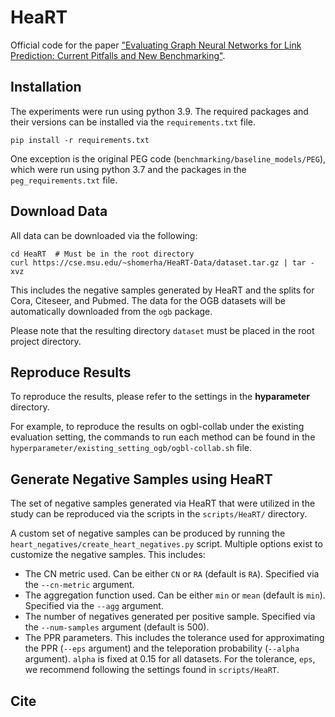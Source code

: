 # HeaRT

Official code for the paper ["Evaluating Graph Neural Networks for Link Prediction: Current Pitfalls and New Benchmarking"](https://arxiv.org/pdf/2306.10453.pdf).


## Installation

The experiments were run using python 3.9. The required packages and their versions can be installed via the `requirements.txt` file. 
```
pip install -r requirements.txt
``` 

One exception is the original PEG code (`benchmarking/baseline_models/PEG`), which were run using python 3.7 and the packages in the `peg_requirements.txt` file.


## Download Data

All data can be downloaded via the following:
```
cd HeaRT  # Must be in the root directory
curl https://cse.msu.edu/~shomerha/HeaRT-Data/dataset.tar.gz | tar -xvz
``` 
This includes the negative samples generated by HeaRT and the splits for Cora, Citeseer, and Pubmed. The data for the OGB datasets will be automatically downloaded from the `ogb` package.

Please note that the resulting directory `dataset` must be placed in the root project directory.


## Reproduce Results

To reproduce the results, please refer to the settings in the **hyparameter** directory. 

For example, to reproduce the results on ogbl-collab under the existing evaluation setting, the commands to run each method can be found in the `hyperparameter/existing_setting_ogb/ogbl-collab.sh` file.


## Generate Negative Samples using HeaRT

The set of negative samples generated via HeaRT that were utilized in the study can be reproduced via the scripts in the `scripts/HeaRT/` directory. 

A custom set of negative samples can be produced by running the `heart_negatives/create_heart_negatives.py` script. Multiple options exist to customize the negative samples. This includes:
- The CN metric used. Can be either `CN` or `RA` (default is `RA`). Specified via the `--cn-metric` argument.
- The aggregation function used. Can be either `min` or `mean` (default is `min`). Specified via the `--agg` argument.
- The number of negatives generated per positive sample. Specified via the `--num-samples` argument (default is 500).
- The PPR parameters. This includes the tolerance used for approximating the PPR (`--eps` argument) and the teleporation probability (`--alpha` argument). `alpha` is fixed at 0.15 for all datasets. For the tolerance, `eps`, we recommend following the settings found in `scripts/HeaRT`.


## Cite


